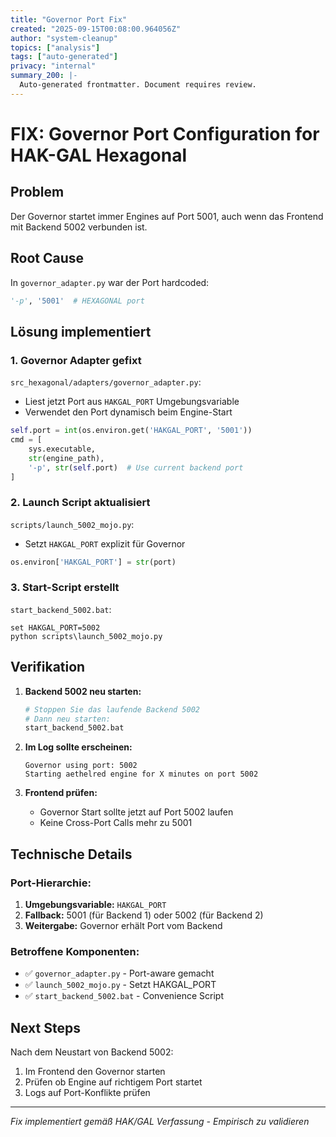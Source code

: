 ```yaml
---
title: "Governor Port Fix"
created: "2025-09-15T00:08:00.964056Z"
author: "system-cleanup"
topics: ["analysis"]
tags: ["auto-generated"]
privacy: "internal"
summary_200: |-
  Auto-generated frontmatter. Document requires review.
---
```


# FIX: Governor Port Configuration for HAK-GAL Hexagonal

## Problem
Der Governor startet immer Engines auf Port 5001, auch wenn das Frontend mit Backend 5002 verbunden ist.

## Root Cause
In `governor_adapter.py` war der Port hardcoded:
```python
'-p', '5001'  # HEXAGONAL port
```

## Lösung implementiert

### 1. Governor Adapter gefixt
`src_hexagonal/adapters/governor_adapter.py`:
- Liest jetzt Port aus `HAKGAL_PORT` Umgebungsvariable
- Verwendet den Port dynamisch beim Engine-Start
```python
self.port = int(os.environ.get('HAKGAL_PORT', '5001'))
cmd = [
    sys.executable,
    str(engine_path),
    '-p', str(self.port)  # Use current backend port
]
```

### 2. Launch Script aktualisiert
`scripts/launch_5002_mojo.py`:
- Setzt `HAKGAL_PORT` explizit für Governor
```python
os.environ['HAKGAL_PORT'] = str(port)
```

### 3. Start-Script erstellt
`start_backend_5002.bat`:
```batch
set HAKGAL_PORT=5002
python scripts\launch_5002_mojo.py
```

## Verifikation

1. **Backend 5002 neu starten:**
   ```bash
   # Stoppen Sie das laufende Backend 5002
   # Dann neu starten:
   start_backend_5002.bat
   ```

2. **Im Log sollte erscheinen:**
   ```
   Governor using port: 5002
   Starting aethelred engine for X minutes on port 5002
   ```

3. **Frontend prüfen:**
   - Governor Start sollte jetzt auf Port 5002 laufen
   - Keine Cross-Port Calls mehr zu 5001

## Technische Details

### Port-Hierarchie:
1. **Umgebungsvariable:** `HAKGAL_PORT`
2. **Fallback:** 5001 (für Backend 1) oder 5002 (für Backend 2)
3. **Weitergabe:** Governor erhält Port vom Backend

### Betroffene Komponenten:
- ✅ `governor_adapter.py` - Port-aware gemacht
- ✅ `launch_5002_mojo.py` - Setzt HAKGAL_PORT
- ✅ `start_backend_5002.bat` - Convenience Script

## Next Steps

Nach dem Neustart von Backend 5002:
1. Im Frontend den Governor starten
2. Prüfen ob Engine auf richtigem Port startet
3. Logs auf Port-Konflikte prüfen

---
*Fix implementiert gemäß HAK/GAL Verfassung - Empirisch zu validieren*
